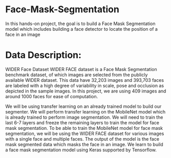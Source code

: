 # Face-Mask-Segmentation
In this hands-on project, the goal is to build a Face Mask Segmentation model which includes building a face detector to locate the position of a face in an image

# Data Description: 
WIDER Face Dataset WIDER FACE dataset is a Face Mask Segmentation benchmark dataset, of which images are selected from the publicly available WIDER dataset.  This data have 32,203 images and 393,703 faces are labeled with a high degree of variability in scale, pose and occlusion as depicted in the sample images. In this project, we are using 409 images and around 1000 faces for ease of computation. 
 
We will be using transfer learning on an already trained model to build our segmenter. We will perform transfer learning on the MobileNet model which is already trained to perform image segmentation. We will need to train the last 6-7 layers and freeze the remaining layers to train the model for face mask segmentation. To be able to train the MobileNet model for face mask segmentation, we will be using the WIDER FACE dataset for various images with a single face and multiple faces. The output of the model is the face mask segmented data which masks the face in an image. We learn to build a face mask segmentation model using Keras supported by Tensorflow. 
